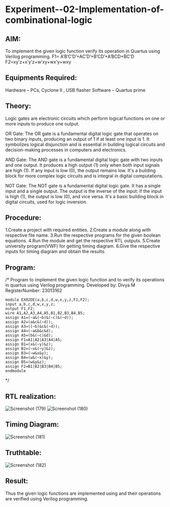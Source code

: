 # Experiment--02-Implementation-of-combinational-logic
 
## AIM:
To implement the given logic function verify its operation in Quartus using Verilog programming.
 F1= A’B’C’D’+AC’D’+B’CD’+A’BCD+BC’D
 F2=xy’z+x’y’z+w’xy+wx’y+wxy
 
## Equipments Required:
 Hardware – PCs, Cyclone II , USB flasher
 Software – Quartus prime

## Theory:
 Logic gates are electronic circuits which perform logical functions on one or more inputs to produce one output.

OR Gate:
The OR gate is a fundamental digital logic gate that operates on two binary inputs, producing an output of 1 if at least one input is 1. It symbolizes logical disjunction and is essential in building logical circuits and decision-making processes in computers and electronics.

AND Gate:
The AND gate is a fundamental digital logic gate with two inputs and one output. It produces a high output (1) only when both input signals are high (1). If any input is low (0), the output remains low. It's a building block for more complex logic circuits and is integral in digital computations.

NOT Gate:
The NOT gate is a fundamental digital logic gate. It has a single input and a single output. The output is the inverse of the input: if the input is high (1), the output is low (0), and vice versa. It's a basic building block in digital circuits, used for logic inversion.

## Procedure:
1.Create a project with required entities.
2.Create a module along with respective file name.
3.Run the respective programs for the given boolean equations.
4.Run the module and get the respective RTL outputs.
5.Create university program(VWF) for getting timing diagram.
6.Give the respective inputs for timing diagram and obtain the results.
## Program:
/*
Program to implement the given logic function and to verify its operations in quartus using Verilog programming.
Developed by: Divya M
RegisterNumber: 23013162
```
module EX02DE(a,b,c,d,w,x,y,z,F1,F2);
input a,b,c,d,w,x,y,z;
output F1,F2;
wire A1,A2,A3,A4,A5,B1,B2,B3,B4,B5;
assign A1=(~a&(~b)&(~c)&(~d));
assign A2=(a&c&(~d));
assign A3=((~b)&c&(~d));
assign A4=(~a&b&c&d);
assign A5=(b&(~c)&d);
assign F1=A1|A2|A3|A4|A5;
assign B1=(x&(~y)&z);
assign B2=(~x&(~y)&z);
assign B3=(~w&x&y);
assign B4=(w&(~x)&y);
assign B5=(w&y&z);
assign F2=B1|B2|B3|B4|B5;
endmodule
```
*/
## RTL realization:
![Screenshot (179)](https://github.com/DivyaMunirathnamm/Experiment--02-Implementation-of-combinational-logic-/assets/147474097/29106b3d-a463-4451-8b1d-7e04d4e19d2f)
![Screenshot (180)](https://github.com/DivyaMunirathnamm/Experiment--02-Implementation-of-combinational-logic-/assets/147474097/b75229a4-a95a-47a6-9c43-eb70ebce671f)

## Timing Diagram:
![Screenshot (181)](https://github.com/DivyaMunirathnamm/Experiment--02-Implementation-of-combinational-logic-/assets/147474097/3679f249-83c4-42fd-b61d-ff0457f0725a)

## Truthtable:

![Screenshot (182)](https://github.com/DivyaMunirathnamm/Experiment--02-Implementation-of-combinational-logic-/assets/147474097/8519dd1c-bd0c-46b6-a19e-5d2a1fa941f7)

## Result:
Thus the given logic functions are implemented using  and their operations are verified using Verilog programming.
